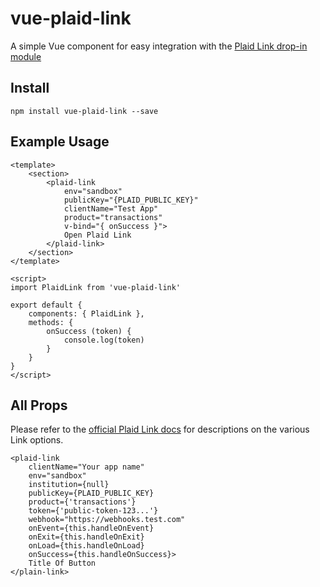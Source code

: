 # vue-plaid-link

A simple Vue component for easy integration with the [Plaid Link drop-in module](https://plaid.com/docs/link/)


## Install

```
npm install vue-plaid-link --save
```

## Example Usage

```vue
<template>
    <section>
        <plaid-link
            env="sandbox"
            publicKey="{PLAID_PUBLIC_KEY}"
            clientName="Test App"
            product="transactions"
            v-bind="{ onSuccess }">
            Open Plaid Link
        </plaid-link>
    </section>
</template>

<script>
import PlaidLink from 'vue-plaid-link'

export default {
    components: { PlaidLink },
    methods: {
        onSuccess (token) {
            console.log(token)
        }
    }
}
</script>
```

## All Props

Please refer to the [official Plaid Link docs](https://plaid.com/docs/link/) for descriptions on the various Link options.

```vue
<plaid-link
    clientName="Your app name"
    env="sandbox"
    institution={null}
    publicKey={PLAID_PUBLIC_KEY}
    product={'transactions'}
    token={'public-token-123...'}
    webhook="https://webhooks.test.com"
    onEvent={this.handleOnEvent}
    onExit={this.handleOnExit}
    onLoad={this.handleOnLoad}
    onSuccess={this.handleOnSuccess}>
    Title Of Button
</plain-link>
```
